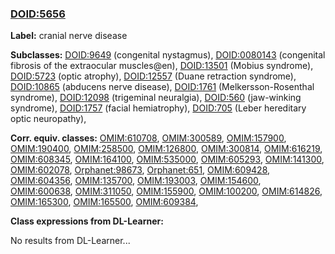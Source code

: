 
### [DOID:5656](http://purl.obolibrary.org/obo/DOID_5656)
**Label:** cranial nerve disease

**Subclasses:** [DOID:9649](http://purl.obolibrary.org/obo/DOID_9649) (congenital nystagmus), [DOID:0080143](http://purl.obolibrary.org/obo/DOID_0080143) (congenital fibrosis of the extraocular muscles@en), [DOID:13501](http://purl.obolibrary.org/obo/DOID_13501) (Mobius syndrome), [DOID:5723](http://purl.obolibrary.org/obo/DOID_5723) (optic atrophy), [DOID:12557](http://purl.obolibrary.org/obo/DOID_12557) (Duane retraction syndrome), [DOID:10865](http://purl.obolibrary.org/obo/DOID_10865) (abducens nerve disease), [DOID:1761](http://purl.obolibrary.org/obo/DOID_1761) (Melkersson-Rosenthal syndrome), [DOID:12098](http://purl.obolibrary.org/obo/DOID_12098) (trigeminal neuralgia), [DOID:560](http://purl.obolibrary.org/obo/DOID_560) (jaw-winking syndrome), [DOID:1757](http://purl.obolibrary.org/obo/DOID_1757) (facial hemiatrophy), [DOID:705](http://purl.obolibrary.org/obo/DOID_705) (Leber hereditary optic neuropathy), 

**Corr. equiv. classes:** [OMIM:610708](http://purl.obolibrary.org/obo/OMIM_610708), [OMIM:300589](http://purl.obolibrary.org/obo/OMIM_300589), [OMIM:157900](http://purl.obolibrary.org/obo/OMIM_157900), [OMIM:190400](http://purl.obolibrary.org/obo/OMIM_190400), [OMIM:258500](http://purl.obolibrary.org/obo/OMIM_258500), [OMIM:126800](http://purl.obolibrary.org/obo/OMIM_126800), [OMIM:300814](http://purl.obolibrary.org/obo/OMIM_300814), [OMIM:616219](http://purl.obolibrary.org/obo/OMIM_616219), [OMIM:608345](http://purl.obolibrary.org/obo/OMIM_608345), [OMIM:164100](http://purl.obolibrary.org/obo/OMIM_164100), [OMIM:535000](http://purl.obolibrary.org/obo/OMIM_535000), [OMIM:605293](http://purl.obolibrary.org/obo/OMIM_605293), [OMIM:141300](http://purl.obolibrary.org/obo/OMIM_141300), [OMIM:602078](http://purl.obolibrary.org/obo/OMIM_602078), [Orphanet:98673](http://www.orpha.net/ORDO/Orphanet_98673), [Orphanet:651](http://www.orpha.net/ORDO/Orphanet_651), [OMIM:609428](http://purl.obolibrary.org/obo/OMIM_609428), [OMIM:604356](http://purl.obolibrary.org/obo/OMIM_604356), [OMIM:135700](http://purl.obolibrary.org/obo/OMIM_135700), [OMIM:193003](http://purl.obolibrary.org/obo/OMIM_193003), [OMIM:154600](http://purl.obolibrary.org/obo/OMIM_154600), [OMIM:600638](http://purl.obolibrary.org/obo/OMIM_600638), [OMIM:311050](http://purl.obolibrary.org/obo/OMIM_311050), [OMIM:155900](http://purl.obolibrary.org/obo/OMIM_155900), [OMIM:100200](http://purl.obolibrary.org/obo/OMIM_100200), [OMIM:614826](http://purl.obolibrary.org/obo/OMIM_614826), [OMIM:165300](http://purl.obolibrary.org/obo/OMIM_165300), [OMIM:165500](http://purl.obolibrary.org/obo/OMIM_165500), [OMIM:609384](http://purl.obolibrary.org/obo/OMIM_609384), 

**Class expressions from DL-Learner:**

No results from DL-Learner...




